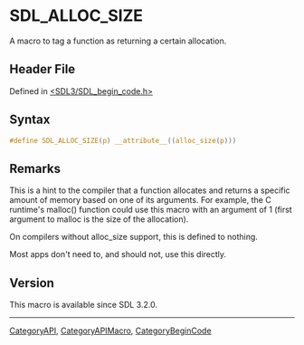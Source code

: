 # SDL_ALLOC_SIZE

A macro to tag a function as returning a certain allocation.

## Header File

Defined in [<SDL3/SDL_begin_code.h>](https://github.com/libsdl-org/SDL/blob/main/include/SDL3/SDL_begin_code.h)

## Syntax

```c
#define SDL_ALLOC_SIZE(p) __attribute__((alloc_size(p)))
```

## Remarks

This is a hint to the compiler that a function allocates and returns a
specific amount of memory based on one of its arguments. For example, the C
runtime's malloc() function could use this macro with an argument of 1
(first argument to malloc is the size of the allocation).

On compilers without alloc_size support, this is defined to nothing.

Most apps don't need to, and should not, use this directly.

## Version

This macro is available since SDL 3.2.0.





----
[CategoryAPI](CategoryAPI), [CategoryAPIMacro](CategoryAPIMacro), [CategoryBeginCode](CategoryBeginCode)

